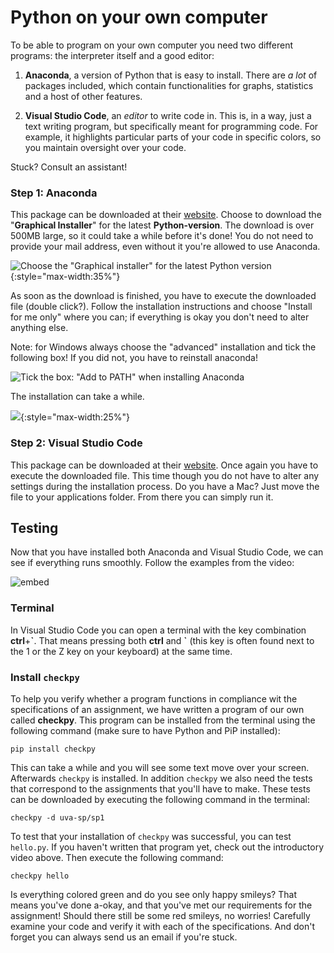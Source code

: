 # Python on your own computer

To be able to program on your own computer you need two different programs: the interpreter itself and a good editor:

1. **Anaconda**, a version of Python that is easy to install. There are *a lot* of packages included, which contain functionalities for graphs, statistics and a host of other features.

2. **Visual Studio Code**, an *editor* to write code in. This is, in a way, just a text writing program, but specifically meant for programming code. For example, it highlights particular parts of your code in specific colors, so you maintain oversight over your code.

Stuck? Consult an assistant!

### Step 1: Anaconda

This package can be downloaded at their [website](https://www.anaconda.com/download/). Choose to download the "**Graphical Installer**" for the latest **Python-version**. The download is over 500MB large, so it could take a while before it's done! You do not need to provide your mail address, even without it you're allowed to use Anaconda.

![Choose the "Graphical installer" for the latest Python version](download.png){:style="max-width:35%"}

As soon as the download is finished, you have to execute the downloaded file (double click?). Follow the installation instructions and choose "Install for me only" where you can; if everything is okay you don't need to alter anything else.

Note: for Windows always choose the "advanced" installation and tick the following box! If you did not, you have to reinstall anaconda!

![Tick the box: "Add to PATH" when installing Anaconda](anaconda_vinkje.gif)

The installation can take a while.

![](wait2.gif){:style="max-width:25%"}

### Step 2: Visual Studio Code

This package can be downloaded at their [website](https://code.visualstudio.com/download). Once again you have to execute the downloaded file. This time though you do not have to alter any settings during the installation process. Do you have a Mac? Just move the file to your applications folder. From there you can simply run it.

## Testing

Now that you have installed both Anaconda and Visual Studio Code, we can see if everything runs smoothly. Follow the examples from the video:

![embed](https://player.vimeo.com/video/287248505)

### Terminal

In Visual Studio Code you can open a terminal with the key combination **ctrl**+**\`**. That means pressing both **ctrl** and **\`** (this key is often found next to the 1 or the Z key on your keyboard) at the same time.

### Install `checkpy`

To help you verify whether a program functions in compliance wit the specifications of an assignment, we have written a program of our own called **checkpy**. This program can be installed from the terminal using the following command (make sure to have Python and PiP installed):

	pip install checkpy

This can take a while and you will see some text move over your screen. Afterwards `checkpy` is installed. In addition `checkpy` we also need the tests that correspond to the assignments that you'll have to make. These tests can be downloaded by executing the following command in the terminal:

	checkpy -d uva-sp/sp1

To test that your installation of `checkpy` was successful, you can test `hello.py`. If you haven't written that program yet, check out the introductory video above. Then execute the following command:

	checkpy hello

Is everything colored green and do you see only happy smileys? That means you've done a-okay, and that you've met our requirements for the assignment! Should there still be some red smileys, no worries! Carefully examine your code and verify it with each of the specifications. And don't forget you can always send us an email if you're stuck.
